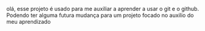 olá, esse projeto é usado para me auxiliar a aprender a usar o git e o github.
Podendo ter alguma futura mudança para um projeto focado no auxilio do meu aprendizado
